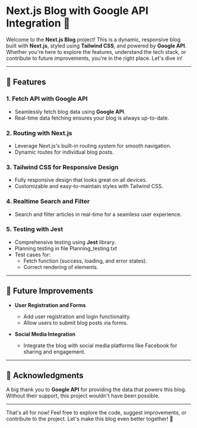 # Next.js Blog with Google API Integration 🌟

Welcome to the **Next.js Blog** project! This is a dynamic, responsive blog built with **Next.js**, styled using **Tailwind CSS**, and powered by **Google API**. Whether you're here to explore the features, understand the tech stack, or contribute to future improvements, you're in the right place. Let's dive in!

---

## 🚀 Features

### 1. **Fetch API with Google API**

-  Seamlessly fetch blog data using **Google API**.
-  Real-time data fetching ensures your blog is always up-to-date.

### 2. **Routing with Next.js**

-  Leverage Next.js's built-in routing system for smooth navigation.
-  Dynamic routes for individual blog posts.

### 3. **Tailwind CSS for Responsive Design**

-  Fully responsive design that looks great on all devices.
-  Customizable and easy-to-maintain styles with Tailwind CSS.

### 4. **Realtime Search and Filter**

-  Search and filter articles in real-time for a seamless user experience.

### 5. **Testing with Jest**

-  Comprehensive testing using **Jest** library.
-  Planning testing in file Planning_testing.txt
-  Test cases for: 
   -  Fetch function (success, loading, and error states).
   -  Correct rendering of elements.

---

## 🔮 Future Improvements

-  **User Registration and Forms**

   -  Add user registration and login functionality.
   -  Allow users to submit blog posts via forms.

-  **Social Media Integration**
   -  Integrate the blog with social media platforms like Facebook for sharing and engagement.

---

## 🙏 Acknowledgments

A big thank you to **Google API** for providing the data that powers this blog. Without their support, this project wouldn't have been possible.

---

That's all for now! Feel free to explore the code, suggest improvements, or contribute to the project. Let's make this blog even better together! 🚀
